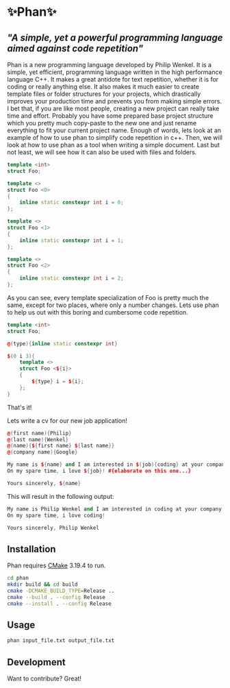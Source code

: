 # ✨Phan✨
## _"A simple, yet a powerful programming language aimed against code repetition"_



Phan is a new programming language developed by Philip Wenkel. It is a simple, yet efficient, programming language written in the high performance language C++. It makes a great antidote for text repetition, whether it is for coding or really anything else. It also makes it much easier to create template files or folder structures for your projects, which drastically improves your production time and prevents you from making simple errors. I bet that, if you are like most people, creating a new project can really take time and effort. Probably you have some prepared base project structure which you pretty much copy-paste to the new one and just rename everything to fit your current project name. Enough of words, lets look at an example of how to use phan to simplify code repetition in c++. Then, we will look at how to use phan as a tool when writing a simple document. Last but not least, we will see how it can also be used with files and folders.

```c++
template <int>
struct Foo;

template <>
struct Foo <0>
{
    inline static constexpr int i = 0;  
};

template <>
struct Foo <1>
{
    inline static constexpr int i = 1;  
};

template <>
struct Foo <2>
{
    inline static constexpr int i = 2;  
};
```

As you can see, every template specialization of Foo is pretty much the same, except for two places, where only a number changes. Lets use phan to help us out with this boring and cumbersome code repetition.

```c++
template <int>
struct Foo;

@(type){inline static constexpr int}

$(0 i 3){
    template <>
    struct Foo <${i}>
    {
        ${type} i = ${i};  
    };
}
```

That's it!

Lets write a cv for our new job application!

```c++
@(first name){Philip}
@(last name){Wenkel}
@(name){${first name} ${last name}}
@(company name){Google}

My name is ${name} and I am interested in $(job){coding} at your company ${company name}.
On my spare time, i love ${job}! #{elaborate on this one...}

Yours sincerely, ${name}
```

This will result in the following output:

```c++
My name is Philip Wenkel and I am interested in coding at your company Google.
On my spare time, i love coding!

Yours sincerely, Philip Wenkel
```




## Installation

Phan requires [CMake](https://cmake.org) 3.19.4 to run.



```sh
cd phan
mkdir build && cd build
cmake -DCMAKE_BUILD_TYPE=Release ..
cmake --build . --config Release  
cmake --install . --config Release  
```

## Usage
```sh
phan input_file.txt output_file.txt
```


## Development

Want to contribute? Great!






